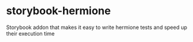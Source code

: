 # storybook-hermione
Storybook addon that makes it easy to write hermione tests and speed up their execution time
